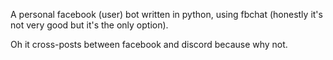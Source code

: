 A personal facebook (user) bot written in python, using fbchat (honestly it's not very good but it's the only option).

Oh it cross-posts between facebook and discord because why not.